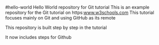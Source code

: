 #hello-world
Hello World repository for Git tutorial
This is an example repository for the Git tutorial on https:www.w3schools.com
This tutorial focuses mainly on Git and using GitHub as its remote

This repository is built step by step in the tutorial

It now includes steps for Github
